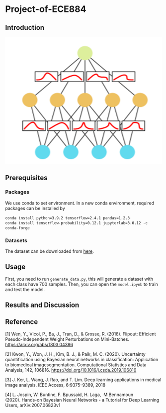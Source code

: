 # Project-of-ECE884

## Introduction

<p align="center">
<img src="neural_network.png" width="600">
</p>


## Prerequisites
### Packages
We use conda to set environment. In a new conda environment, required packages can be installed by 
  ```shell script
conda install python=3.9.2 tensorflow=2.4.1 pandas=1.2.3 
conda install tensorflow-probability=0.12.1 jupyterlab=3.0.12 -c conda-forge
```
### Datasets
The dataset can be downloaded from [here](https://www.kaggle.com/tanlikesmath/diabetic-retinopathy-resized).

## Usage 
First, you need to run `generate_data.py`, this will generate a dataset with each class have 700 samples.
Then, you can open the `model.ipynb` to train and test the model.

## Results and Discussion

## Reference
[1] Wen, Y., Vicol, P., Ba, J., Tran, D., & Grosse, R. (2018). Flipout: Efficient Pseudo-Independent Weight Perturbations on Mini-Batches. https://arxiv.org/abs/1803.04386

[2] Kwon, Y., Won, J. H., Kim, B. J., & Paik, M. C. (2020). Uncertainty quantification using Bayesian neural networks in classification: Application to biomedical imagesegmentation. Computational Statistics and Data Analysis, 142, 106816. https://doi.org/10.1016/j.csda.2019.106816

[3] J. Ker, L. Wang, J. Rao, and T. Lim. Deep learning applications in medical image analysis. IEEE Access, 6:9375–9389, 2018

[4] L. Jospin, W. Buntine, F. Bpussaid, H. Laga,  M.Bennamoun (2020). Hands-on Bayesian Neural Networks - a Tutorial for Deep Learning Users, arXiv:2007.06823v1
